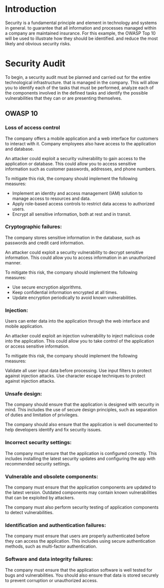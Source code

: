 # Introduction

Security is a fundamental principle and element in technology and systems in general.
to guarantee that all information and processes managed within a company are maintained
insurance. For this example, the OWASP Top 10 will be used to illustrate how they should be identified.
and reduce the most likely and obvious security risks.

# Security Audit

To begin, a security audit must be planned and carried out for the entire technological infrastructure.
that is managed in the company. This will allow you to identify each of the tasks that must be performed, analyze
each of the components involved in the defined tasks and identify the possible vulnerabilities that
they can or are presenting themselves.

## OWASP 10

### Loss of access control

The company offers a mobile application and a web interface for customers to interact with it. 
Company employees also have access to the application and database.

An attacker could exploit a security vulnerability to gain access to the application or database. 
This could allow you to access sensitive information such as customer passwords, addresses, and phone numbers.

To mitigate this risk, the company should implement the following measures:

- Implement an identity and access management (IAM) solution to manage access to resources and data.
- Apply role-based access controls to restrict data access to authorized users.
- Encrypt all sensitive information, both at rest and in transit.

### Cryptographic failures:

The company stores sensitive information in the database, such as passwords and credit card information.

An attacker could exploit a security vulnerability to decrypt sensitive information. 
This could allow you to access information in an unauthorized manner.

To mitigate this risk, the company should implement the following measures:

- Use secure encryption algorithms.
- Keep confidential information encrypted at all times.
- Update encryption periodically to avoid known vulnerabilities.

### Injection:

Users can enter data into the application through the web interface and mobile application.

An attacker could exploit an injection vulnerability to inject malicious code into the application. 
This could allow you to take control of the application or access sensitive information.

To mitigate this risk, the company should implement the following measures:

Validate all user input data before processing.
Use input filters to protect against injection attacks.
Use character escape techniques to protect against injection attacks.

### Unsafe design:

The company should ensure that the application is designed with security in mind. This includes the use of 
secure design principles, such as separation of duties and limitation of privileges.

The company should also ensure that the application is well documented to help developers identify 
and fix security issues.

### Incorrect security settings:

The company must ensure that the application is configured correctly. This includes installing 
the latest security updates and configuring the app with recommended security settings.

### Vulnerable and obsolete components:

The company must ensure that the application components are updated to the latest version. 
Outdated components may contain known vulnerabilities that can be exploited by attackers.

The company must also perform security testing of application components to detect vulnerabilities.

### Identification and authentication failures:

The company must ensure that users are properly authenticated before they can access the application. 
This includes using secure authentication methods, such as multi-factor authentication.

### Software and data integrity failures:

The company must ensure that the application software is well tested for bugs and vulnerabilities. 
You should also ensure that data is stored securely to prevent corruption or unauthorized access.
